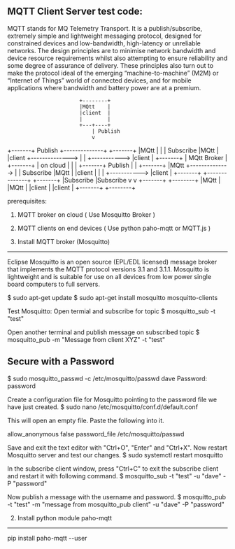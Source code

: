  
MQTT Client Server test code:
-------------------------------
MQTT stands for MQ Telemetry Transport. It is a publish/subscribe, extremely simple and 
lightweight messaging protocol, designed for constrained devices and low-bandwidth, 
high-latency or unreliable networks. The design principles are to minimise network bandwidth 
and device resource requirements whilst also attempting to ensure reliability and 
some degree of assurance of delivery. These principles also turn out to make the protocol ideal 
of the emerging “machine-to-machine” (M2M) or “Internet of Things” world of connected devices, 
and for mobile applications where bandwidth and battery power are at a premium.

 
                           +--------+
                           |MQtt    |
                           |client  |
                           |        |
                           +---+----+
                               | Publish
                               v
+-------+    Publish     +--------------+                +-------+
|MQtt   |                |              | Subscribe      |MQtt   |
|client +--------------> |              | +----------->  |client |
+-------+                |  MQtt Broker |                +-------+
                         |    on cloud  |
                         |              |
+-------+    Publish     |              |                +-------+
|MQtt   +--------------> |              | Subscribe      |MQtt   |
|client |                |              |  +-----------> |client |
+-------+                +--------------+                +-------+
                           |Subscribe |Subscribe
                           v          v
                      +-------+       +--------+
                      |MQtt   |       |MQtt    |
                      |client |       |client  |
                      +-------+       +--------+

prerequisites:
1. MQTT broker on cloud ( Use Mosquitto Broker )
2. MQTT clients on end devices ( Use python paho-mqtt or MQTT.js )

1. Install MQTT broker (Mosquitto)
--------------------------------
Eclipse Mosquitto is an open source (EPL/EDL licensed) message broker that implements 
the MQTT protocol versions 3.1 and 3.1.1. Mosquitto is lightweight and is suitable for 
use on all devices from low power single board computers to full servers.

$ sudo apt-get update
$ sudo apt-get install mosquitto mosquitto-clients

Test Mosquitto:
Open termial and subscribe for topic 
$ mosquitto_sub -t "test"

Open another terminal and publish message on subscribed topic 
$ mosquitto_pub -m "Message from client XYZ" -t "test"

Secure with a Password
-------------------------------
$ sudo mosquitto_passwd -c /etc/mosquitto/passwd dave
Password: password

Create a configuration file for Mosquitto pointing to the password file we have just created.
$ sudo nano /etc/mosquitto/conf.d/default.conf

This will open an empty file. Paste the following into it.

allow_anonymous false
password_file /etc/mosquitto/passwd

Save and exit the text editor with "Ctrl+O", "Enter" and "Ctrl+X". Now restart Mosquitto server and test our changes.
$ sudo systemctl restart mosquitto

In the subscribe client window, press "Ctrl+C" to exit the subscribe client and restart it with following command.
$ mosquitto_sub -t "test" -u "dave" -P "password"

Now publish a message with the username and password.
$ mosquitto_pub -t "test" -m "message from mosquitto_pub client" -u "dave" -P "password"

2. Install python module paho-mqtt 
-------------------------------
pip install paho-mqtt --user

